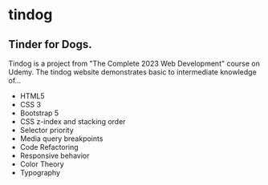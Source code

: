 # tindog


<h2>Tinder for Dogs.</h2>

<p>
Tindog is a project from "The Complete 2023 Web Development" course on Udemy. The tindog website demonstrates basic to intermediate knowledge of... 
</p>

<ul>
  <li>HTML5</li>
  <li>CSS 3</li>
  <li>Bootstrap 5</li>
  <li>CSS z-index and stacking order</li>
  <li>Selector priority</li>
  <li>Media query breakpoints</li>
  <li>Code Refactoring</li>
  <li>Responsive behavior</li>
  <li>Color Theory</li>
  <li>Typography</li>
</ul>

